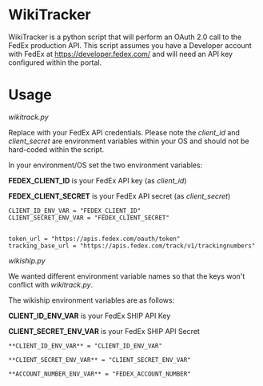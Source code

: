 # WikiTracker

WikiTracker is a python script that will perform an OAuth 2.0 call to the FedEx production API. 
This script assumes you have a Developer account with FedEx at https://developer.fedex.com/ and will need an API key configured within the portal.

# Usage

*wikitrack.py*

Replace with your FedEx API credentials. Please note the _client_id_ and _client_secret_ are environment variables within your OS and should not be hard-coded within the script.

In your environment/OS set the two environment variables: 

**FEDEX_CLIENT_ID** is your FedEx API key (as _client_id_)

**FEDEX_CLIENT_SECRET** is your FedEx API secret (as _client_secret_)

```
CLIENT_ID_ENV_VAR = "FEDEX_CLIENT_ID"
CLIENT_SECRET_ENV_VAR = "FEDEX_CLIENT_SECRET"


token_url = "https://apis.fedex.com/oauth/token"
tracking_base_url = "https://apis.fedex.com/track/v1/trackingnumbers"

```

*wikiship.py*

We wanted different environment variable names so that the keys won't conflict with *wikitrack.py*. 

The wikiship environment variables are as follows:

**CLIENT_ID_ENV_VAR** is your FedEx SHIP API Key

**CLIENT_SECRET_ENV_VAR** is your FedEx SHIP API Secret

```
**CLIENT_ID_ENV_VAR** = "CLIENT_ID_ENV_VAR"

**CLIENT_SECRET_ENV_VAR** = "CLIENT_SECRET_ENV_VAR"

**ACCOUNT_NUMBER_ENV_VAR** = "FEDEX_ACCOUNT_NUMBER"
```
